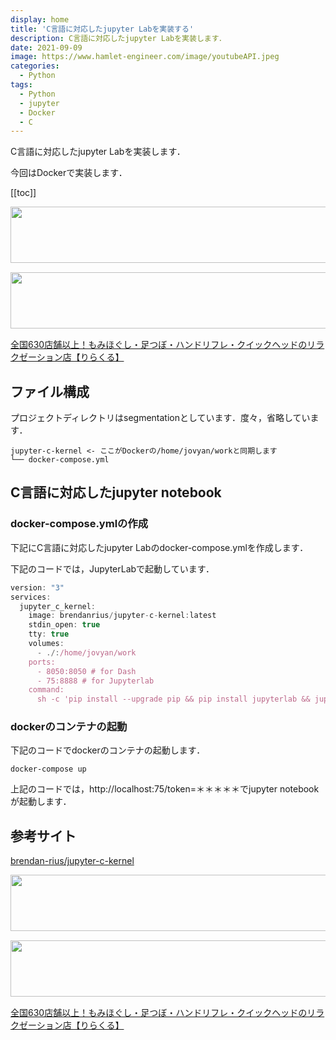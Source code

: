 ```yaml
---
display: home
title: 'C言語に対応したjupyter Labを実装する'
description: C言語に対応したjupyter Labを実装します．
date: 2021-09-09
image: https://www.hamlet-engineer.com/image/youtubeAPI.jpeg
categories: 
  - Python
tags:
  - Python
  - jupyter
  - Docker
  - C
---
```

<!-- https://www.hamlet-engineer.com -->
C言語に対応したjupyter Labを実装します．

今回はDockerで実装します．

<!-- more -->

<ClientOnly>
  <CallInArticleAdsense />
</ClientOnly>

[[toc]]

<!-- TechAcademy -->
<a href="//af.moshimo.com/af/c/click?a_id=2604050&p_id=1555&pc_id=2816&pl_id=29835&guid=ON" rel="nofollow" referrerpolicy="no-referrer-when-downgrade"><img src="//image.moshimo.com/af-img/0866/000000029835.jpg" width="728" height="90" style="border:none;"></a><img src="//i.moshimo.com/af/i/impression?a_id=2604050&p_id=1555&pc_id=2816&pl_id=29835" width="1" height="1" style="border:none;">

<!-- テックキャンプ -->
<a href="//af.moshimo.com/af/c/click?a_id=2641145&p_id=1770&pc_id=3386&pl_id=25847&guid=ON" rel="nofollow" referrerpolicy="no-referrer-when-downgrade"><img src="//image.moshimo.com/af-img/1115/000000025847.png" width="728" height="90" style="border:none;"></a><img src="//i.moshimo.com/af/i/impression?a_id=2641145&p_id=1770&pc_id=3386&pl_id=25847" width="1" height="1" style="border:none;">

<!-- りらくる -->
<a href="https://px.a8.net/svt/ejp?a8mat=3HIN6N+7FBNEA+4AQ0+5YJRM" rel="nofollow">全国630店舗以上！もみほぐし・足つぼ・ハンドリフレ・クイックヘッドのリラクゼーション店【りらくる】</a><img border="0" width="1" height="1" src="https://www15.a8.net/0.gif?a8mat=3HIN6N+7FBNEA+4AQ0+5YJRM" alt="">

## ファイル構成
プロジェクトディレクトリはsegmentationとしています．度々，省略しています．
```
jupyter-c-kernel <- ここがDockerの/home/jovyan/workと同期します
└── docker-compose.yml
```


## C言語に対応したjupyter notebook

### docker-compose.ymlの作成
下記にC言語に対応したjupyter Labのdocker-compose.ymlを作成します．

下記のコードでは，JupyterLabで起動しています．
```js
version: "3"
services:
  jupyter_c_kernel:
    image: brendanrius/jupyter-c-kernel:latest
    stdin_open: true
    tty: true
    volumes:
      - ./:/home/jovyan/work
    ports:
      - 8050:8050 # for Dash
      - 75:8888 # for Jupyterlab
    command:
      sh -c 'pip install --upgrade pip && pip install jupyterlab && jupyter lab'
```

### dockerのコンテナの起動
下記のコードでdockerのコンテナの起動します．
```
docker-compose up
```

上記のコードでは，http://localhost:75/token=＊＊＊＊＊でjupyter notebookが起動します．


## 参考サイト
[brendan-rius/jupyter-c-kernel](https://github.com/brendan-rius/jupyter-c-kernel)


<!-- TechAcademy -->
<a href="//af.moshimo.com/af/c/click?a_id=2604050&p_id=1555&pc_id=2816&pl_id=29835&guid=ON" rel="nofollow" referrerpolicy="no-referrer-when-downgrade"><img src="//image.moshimo.com/af-img/0866/000000029835.jpg" width="728" height="90" style="border:none;"></a><img src="//i.moshimo.com/af/i/impression?a_id=2604050&p_id=1555&pc_id=2816&pl_id=29835" width="1" height="1" style="border:none;">

<!-- テックキャンプ -->
<a href="//af.moshimo.com/af/c/click?a_id=2641145&p_id=1770&pc_id=3386&pl_id=25847&guid=ON" rel="nofollow" referrerpolicy="no-referrer-when-downgrade"><img src="//image.moshimo.com/af-img/1115/000000025847.png" width="728" height="90" style="border:none;"></a><img src="//i.moshimo.com/af/i/impression?a_id=2641145&p_id=1770&pc_id=3386&pl_id=25847" width="1" height="1" style="border:none;">

<!-- りらくる -->
<a href="https://px.a8.net/svt/ejp?a8mat=3HIN6N+7FBNEA+4AQ0+5YJRM" rel="nofollow">全国630店舗以上！もみほぐし・足つぼ・ハンドリフレ・クイックヘッドのリラクゼーション店【りらくる】</a><img border="0" width="1" height="1" src="https://www15.a8.net/0.gif?a8mat=3HIN6N+7FBNEA+4AQ0+5YJRM" alt="">


<ClientOnly>
  <CallInArticleAdsense />
</ClientOnly>